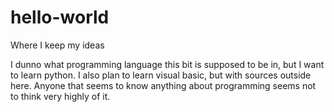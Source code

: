 # hello-world
Where I keep my ideas

I dunno what programming language this bit is supposed to be in, but I want to learn python. 
I also plan to learn visual basic, but with sources outside here. Anyone that seems to know anything about programming seems not to think very highly of it. 
